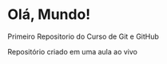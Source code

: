# Olá, Mundo!
 Primeiro Repositorio do Curso de Git e GitHub

Repositório criado em uma aula ao vivo